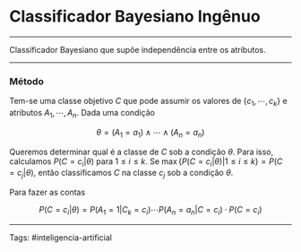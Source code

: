 
# Classificador Bayesiano Ingênuo

---

Classificador Bayesiano que supõe independência entre os atributos.

---

### Método

Tem-se uma classe objetivo $C$ que pode assumir os valores de $\{c_1,\cdots,c_k\}$ e atributos $A_1,\cdots,A_n$. Dada uma condição

$$
\theta=(A_1=a_1) \wedge \cdots \wedge (A_n = a_n)
$$

Queremos determinar qual é a classe de $C$ sob a condição $\theta$. Para isso, calculamos $P(C=c_i|\theta)$ para $1 \leq i \leq k$. Se $\max\{P(C=c_i|\theta)|1 \leq i \leq k\} = P(C=c_j|\theta)$, então classificamos $C$ na classe $c_j$ sob a condição $\theta$.

Para fazer as contas

$$
P(C=c_i|\theta) = P(A_1=1|C_k = c_i) \cdots P(A_n = a_n | C = c_i) \cdot P(C=c_i)
$$

---

Tags: #inteligencia-artificial

